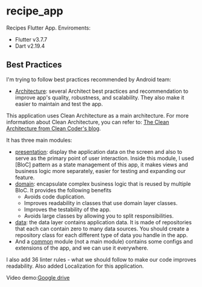 # recipe_app

Recipes Flutter App.
Enviroments:
- Flutter v3.7.7
- Dart v2.19.4
## Best Practices
I'm trying to follow best practices recommended by Android team:
- [Architecture](https://developer.android.com/topic/architecture/recommendations): several Architect best practices and recommendation to improve app's quality, robustness, and scalability. They also make it easier to maintain and test the app.

This application uses Clean Architecture as a main architecture.
For more information about Clean Architecture, you can refer to: 
[The Clean Architecture from Clean Coder's blog](https://blog.cleancoder.com/uncle-bob/2012/08/13/the-clean-architecture.html).

It has three main modules:
- [presentation](https://github.com/tungthanh0316/recipe_app/tree/main/lib/presentation): display the application data on the screen and also to serve as the primary point of user interaction. Inside this module, I used [BloC] pattern as a state management of this app, it makes views and business logic more separately, easier for testing and expanding our feature. 
- [domain](https://github.com/tungthanh0316/recipe_app/tree/main/lib/domain): encapsulate complex business logic that is reused by multiple BloC. It provides the following benefits
    - Avoids code duplication.
    - Improves readability in classes that use domain layer classes.
    - Improves the testability of the app.
    - Avoids large classes by allowing you to split responsibilities.
- [data](https://github.com/tungthanh0316/recipe_app/tree/main/lib/data): the data layer contains application data. It is made of repositories that each can contain zero to many data sources. You should create a repository class for each different type of data you handle in the app.
- And a [common](https://github.com/tungthanh0316/recipe_app/tree/main/lib/common) module (not a main module) contains some configs and extensions of the app, and we can use it everywhere.

I also add 36 linter rules - what we should follow to make our code improves readability.
Also added Localization for this application.

Video demo:[Google drive](https://drive.google.com/file/d/1YLEZjknm_ZRIUWq4QEfcQhAg1jue_dLB/view?usp=sharing)

